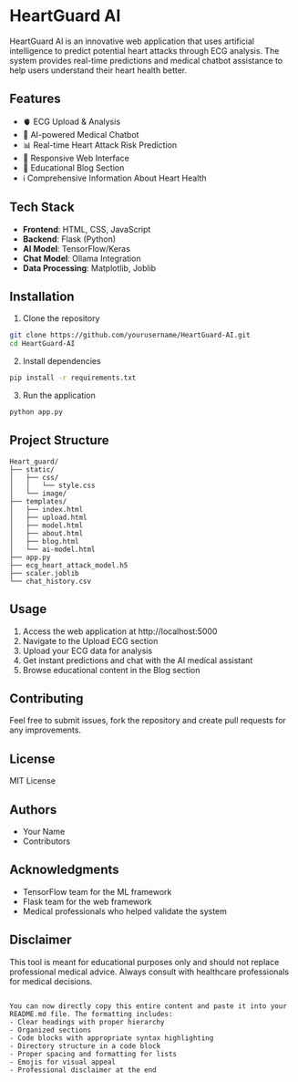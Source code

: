 # HeartGuard AI

HeartGuard AI is an innovative web application that uses artificial intelligence to predict potential heart attacks through ECG analysis. The system provides real-time predictions and medical chatbot assistance to help users understand their heart health better.

## Features

- 🫀 ECG Upload & Analysis
- 🤖 AI-powered Medical Chatbot
- 📊 Real-time Heart Attack Risk Prediction
- 📱 Responsive Web Interface
- 📝 Educational Blog Section
- ℹ️ Comprehensive Information About Heart Health

## Tech Stack

- **Frontend**: HTML, CSS, JavaScript
- **Backend**: Flask (Python)
- **AI Model**: TensorFlow/Keras
- **Chat Model**: Ollama Integration
- **Data Processing**: Matplotlib, Joblib

## Installation

1. Clone the repository
```bash
git clone https://github.com/yourusername/HeartGuard-AI.git
cd HeartGuard-AI
```

2. Install dependencies
```bash
pip install -r requirements.txt
```

3. Run the application
```bash
python app.py
```

## Project Structure

```
Heart_guard/
├── static/
│   ├── css/
│   │   └── style.css
│   └── image/
├── templates/
│   ├── index.html
│   ├── upload.html
│   ├── model.html
│   ├── about.html
│   ├── blog.html
│   └── ai-model.html
├── app.py
├── ecg_heart_attack_model.h5
├── scaler.joblib
└── chat_history.csv
```

## Usage

1. Access the web application at http://localhost:5000
2. Navigate to the Upload ECG section
3. Upload your ECG data for analysis
4. Get instant predictions and chat with the AI medical assistant
5. Browse educational content in the Blog section

## Contributing

Feel free to submit issues, fork the repository and create pull requests for any improvements.

## License

MIT License

## Authors

- Your Name
- Contributors

## Acknowledgments

- TensorFlow team for the ML framework
- Flask team for the web framework
- Medical professionals who helped validate the system

## Disclaimer

This tool is meant for educational purposes only and should not replace professional medical advice. Always consult with healthcare professionals for medical decisions.
```

You can now directly copy this entire content and paste it into your README.md file. The formatting includes:
- Clear headings with proper hierarchy
- Organized sections
- Code blocks with appropriate syntax highlighting
- Directory structure in a code block
- Proper spacing and formatting for lists
- Emojis for visual appeal
- Professional disclaimer at the end
